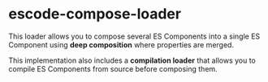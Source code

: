 # escode-compose-loader
This loader allows you to compose several ES Components into a single ES Component using **deep composition** where properties are merged.

This implementation also includes a **compilation loader** that allows you to compile ES Components from source before composing them.